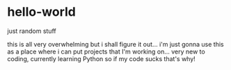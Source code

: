 # hello-world
just random stuff

this is all very overwhelming but i shall figure it out...
i'm just gonna use this as a place where i can put projects that I'm working on...
very new to coding, currently learning Python so if my code sucks that's why!
